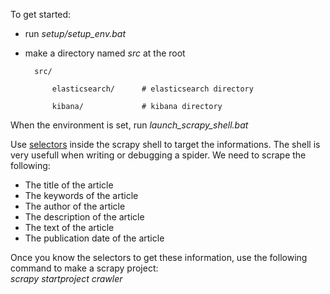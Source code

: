 To get started: 
* run _setup/setup_env.bat_
* make a directory named _src_ at the root

        src/

            elasticsearch/      # elasticsearch directory

            kibana/             # kibana directory


When the environment is set, run _launch_scrapy_shell.bat_

Use [selectors](https://doc.scrapy.org/en/1.4/topics/selectors.html) inside the scrapy shell to target the informations. The shell is very usefull when writing or debugging a spider. We need to scrape the following:
* The title of the article
* The keywords of the article
* The author of the article
* The description of the article
* The text of the article
* The publication date of the article

Once you know the selectors to get these information, use the following command to make a scrapy project:  
_scrapy startproject crawler_
